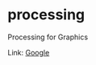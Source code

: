 # processing
Processing for Graphics

Link: [Google][googlelink]

[googlelink]: https://google.com "Go google"
